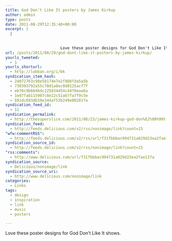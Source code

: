 ```yaml
---
title: God Don’t Like It posters by James Kirkup
author: admin
type: posts
date: 2011-08-29T12:35:40+00:00
excerpt: |
  |
    
                    
                        Love these poster designs for God Don't Like It shows.
url: /posts/2011/08/29/god-dont-like-it-posters-by-james-kirkup/
yourls_tweeted:
  - 1
yourls_shorturl:
  - http://lobban.org/i/bk
syndication_item_hash:
  - 24072763c98e58174e7e2f808fda5a5b
  - 730393792a55c78d1a8ec0d8125acf7f
  - eb76c9b6646dc225834454c44f8eaa6a
  - 1e87fab115907c8e22c51ab7fa7f9c5e
  - b91dc693db58e344af53b249e08281fa
syndication_feed_id:
  - 11
syndication_permalink:
  - http://thesuperslice.com/2011/08/23/james-kirkup-god-don%E2%80%99t-like-it/
syndication_feed:
  - http://feeds.delicious.com/v2/rss/nonimage/link?count=15
"wfw:commentRSS":
  - http://feeds.delicious.com/v2/rss/url/f31fbbbac994731a029d23ea2fae137a
syndication_source_id:
  - http://feeds.delicious.com/v2/rss/nonimage/link?count=15
"rss:comments":
  - http://www.delicious.com/url/f31fbbbac994731a029d23ea2fae137a
syndication_source:
  - Delicious/nonimage/link
syndication_source_uri:
  - http://www.delicious.com/nonimage/link
categories:
  - Links
tags:
  - design
  - inspiration
  - link
  - music
  - posters

---
```

Love these poster designs for God Don&#8217;t Like It shows.